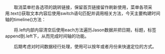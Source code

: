 &emsp;&emsp;取消菜单栏各选项的跳转链接，保留首页链接留作刷新使用，菜单各项采用.text()获取文本内容后使用switch语句匹配并调用相关方法，今天主要构建时间轴的timeline()方法：

&emsp;&emsp;将.left内部内容清空后使用each方法遍历Jason数据并把日期，标题，标签append到.left下，从而完成时间轴的功能。

&emsp;&emsp;</span>后期考虑对时间数据经行处理，使用可以按年或者月份来快速定位的方式。</span>